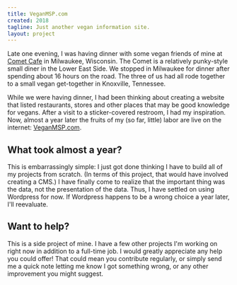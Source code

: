 ```yaml
---
title: VeganMSP.com
created: 2018
tagline: Just another vegan information site.
layout: project
---
```


Late one evening, I was having dinner with some vegan friends of mine at
[Comet Cafe][comet-cafe] in Milwaukee, Wisconsin. The Comet is a
relatively punky-style small diner in the Lower East Side. We stopped in
Milwaukee for dinner after spending about 16 hours on the road. The
three of us had all rode together to a small vegan get-together in
Knoxville, Tennessee.

While we were having dinner, I had been thinking about creating a
website that listed restaurants, stores and other places that may be
good knowledge for vegans. After a visit to a sticker-covered restroom,
I had my inspiration. Now, almost a year later the fruits of my (so far,
little) labor are live on the internet: [VeganMSP.com].

## What took almost a year?

This is embarrassingly simple: I just got done thinking I have to build
all of my projects from scratch. (In terms of this project, that would
have involved creating a CMS.) I have finally come to realize that the
important thing was the data, not the presentation of the data. Thus, I
have settled on using Wordpress for now. If Wordpress happens to be a
wrong choice a year later, I'll reevaluate.

## Want to help?

This is a side project of mine. I have a few other projects I'm working
on right now in addition to a full-time job. I would greatly appreciate
any help you could offer! That could mean you contribute regularly, or
simply send me a quick note letting me know I got something wrong, or
any other improvement you might suggest.

<!-- TODO: Add contact methods -->

[comet-cafe]: https://www.thecometcafe.com/
[VeganMSP.com]: https://veganmsp.com